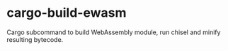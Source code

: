 # cargo-build-ewasm

Cargo subcommand to build WebAssembly module, run chisel and minify resulting bytecode.
